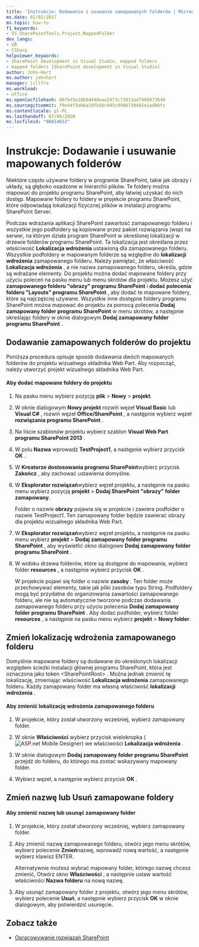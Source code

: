 ```yaml
---
title: 'Instrukcje: Dodawanie i usuwanie zamapowanych folderów | Microsoft Docs'
ms.date: 02/02/2017
ms.topic: how-to
f1_keywords:
- VS.SharePointTools.Project.MappedFolder
dev_langs:
- VB
- CSharp
helpviewer_keywords:
- SharePoint development in Visual Studio, mapped folders
- mapped folders [SharePoint development in Visual Studio]
author: John-Hart
ms.author: johnhart
manager: jillfra
ms.workload:
- office
ms.openlocfilehash: 80fbd3e18b8d440eae2873c73013ad7468073640
ms.sourcegitcommit: f9e44f5ab6a1dfb56c945c9986730465e1adb6fc
ms.contentlocale: pl-PL
ms.lasthandoff: 07/06/2020
ms.locfileid: "86014652"
---
```

# <a name="how-to-add-and-remove-mapped-folders"></a>Instrukcje: Dodawanie i usuwanie mapowanych folderów
  Niektóre często używane foldery w programie SharePoint, takie jak obrazy i układy, są głęboko osadzone w hierarchii plików. Te foldery można mapować do projektu programu SharePoint, aby łatwiej uzyskać do nich dostęp. Mapowane foldery to foldery w projekcie programu SharePoint, które odpowiadają lokalizacji fizycznej plików w instalacji programu SharePoint Server.

 Podczas wdrażania aplikacji SharePoint zawartość zamapowanego folderu i wszystkie jego podfoldery są kopiowane przez pakiet rozwiązania (wsp) na serwer, na którym działa program SharePoint w określonej lokalizacji w drzewie folderów programu SharePoint. Ta lokalizacja jest określana przez właściwość **Lokalizacja wdrożenia** ustawioną dla zamapowanego folderu. Wszystkie podfoldery w mapowanym folderze są względne do **lokalizacji wdrożenia** zamapowanego folderu. Należy pamiętać, że właściwość **Lokalizacja wdrożenia** , a nie nazwa zamapowanego folderu, określa, gdzie są wdrażane elementy.
Do projektu można dodać mapowane foldery przy użyciu poleceń na pasku menu lub menu skrótów dla projektu. Możesz użyć **zamapowanego folderu "obrazy" programu SharePoint** i **dodać polecenia folderu "Layouts" programu SharePoint** , aby dodać te mapowane foldery, które są najczęściej używane. Wszystkie inne dostępne foldery programu SharePoint można mapować do projektu za pomocą polecenia **Dodaj zamapowany folder programu SharePoint** w menu skrótów, a następnie określając foldery w oknie dialogowym **Dodaj zamapowany folder programu SharePoint** .

## <a name="add-mapped-folders-to-a-project"></a>Dodawanie zamapowanych folderów do projektu
 Poniższa procedura opisuje sposób dodawania dwóch mapowanych folderów do projektu wizualnego składnika Web Part. Aby rozpocząć, należy utworzyć projekt wizualnego składnika Web Part.

#### <a name="to-add-mapped-folders-to-a-project"></a>Aby dodać mapowane foldery do projektu

1. Na pasku menu wybierz pozycję **plik**  >  **Nowy**  >  **projekt**.

2. W oknie dialogowym **Nowy projekt** rozwiń węzeł **Visual Basic** lub **Visual C#** , rozwiń węzeł **Office/SharePoint** , a następnie wybierz węzeł **rozwiązania programu SharePoint** .

3. Na liście szablonów projektu wybierz szablon **Visual Web Part programu SharePoint 2013** .

4. W polu **Nazwa** wprowadź **TestProject1**, a następnie wybierz przycisk **OK** .

5. W **Kreatorze dostosowania programu SharePoint**wybierz przycisk **Zakończ** , aby zachować ustawienia domyślne.

6. W **Eksplorator rozwiązań**wybierz węzeł projektu, a następnie na pasku menu wybierz pozycję **projekt**  >  **Dodaj SharePoint "obrazy" folder zamapowany**.

     Folder o nazwie **obrazy** pojawia się w projekcie i zawiera podfolder o nazwie TestProject1. Ten zamapowany folder będzie zawierać obrazy dla projektu wizualnego składnika Web Part.

7. W **Eksplorator rozwiązań**wybierz węzeł projektu, a następnie na pasku menu wybierz **projekt**  >  **Dodaj zamapowany folder programu SharePoint** , aby wyświetlić okno dialogowe **Dodaj zamapowany folder programu SharePoint** .

8. W widoku drzewa folderów, które są dostępne do mapowania, wybierz folder **resources** , a następnie wybierz przycisk **OK** .

     W projekcie pojawi się folder o nazwie **zasoby** . Ten folder może przechowywać elementy, takie jak pliki zasobów typu String. Podfoldery mogą być przydatne do organizowania zawartości zamapowanego folderu, ale nie są automatycznie tworzone podczas dodawania zamapowanego folderu przy użyciu polecenia **Dodaj zamapowany folder programu SharePoint** . Aby dodać podfolder, wybierz folder **resources** , a następnie na pasku menu wybierz **projekt**  >  **Nowy folder**.

## <a name="change-the-deployment-location-of-a-mapped-folder"></a>Zmień lokalizację wdrożenia zamapowanego folderu
 Domyślnie mapowane foldery są dodawane do określonych lokalizacji względem ścieżki instalacji głównej programu SharePoint, która jest oznaczona jako token \<SharePointRoot> . Można jednak zmienić tę lokalizację, zmieniając właściwość **Lokalizacja wdrożenia** zamapowanego folderu. Każdy zamapowany folder ma własną właściwość **lokalizacji wdrożenia** .

#### <a name="to-change-the-deployment-location-of-a-mapped-folder"></a>Aby zmienić lokalizację wdrożenia zamapowanego folderu

1. W projekcie, który został utworzony wcześniej, wybierz zamapowany folder.

2. W oknie **Właściwości** wybierz przycisk wielokropka (![ASP.net Mobile Designer](../sharepoint/media/mwellipsis.gif "Wielokropek projektanta ASP.NET Mobile")) we właściwości **Lokalizacja wdrożenia** .

3. W oknie dialogowym **Dodaj zamapowany folder programu SharePoint** przejdź do folderu, do którego ma zostać wskazywany mapowany folder.

4. Wybierz węzeł, a następnie wybierz przycisk **OK** .

## <a name="rename-or-remove-mapped-folders"></a>Zmień nazwę lub Usuń zamapowane foldery

#### <a name="to-rename-or-remove-a-mapped-folder"></a>Aby zmienić nazwę lub usunąć zamapowany folder

1. W projekcie, który został utworzony wcześniej, wybierz zamapowany folder.

2. Aby zmienić nazwę zamapowanego folderu, otwórz jego menu skrótów, wybierz polecenie **Zmień**nazwę, wprowadź nową wartość, a następnie wybierz klawisz ENTER.

     Alternatywnie możesz wybrać mapowany folder, którego nazwę chcesz zmienić, Otwórz okno **Właściwości** , a następnie ustaw wartość właściwości **Nazwa folderu** na nową nazwę.

3. Aby usunąć zamapowany folder z projektu, otwórz jego menu skrótów, wybierz polecenie **Usuń**, a następnie wybierz przycisk **OK** w oknie dialogowym, aby potwierdzić usunięcie.

## <a name="see-also"></a>Zobacz także
- [Opracowywanie rozwiązań SharePoint](../sharepoint/developing-sharepoint-solutions.md)
